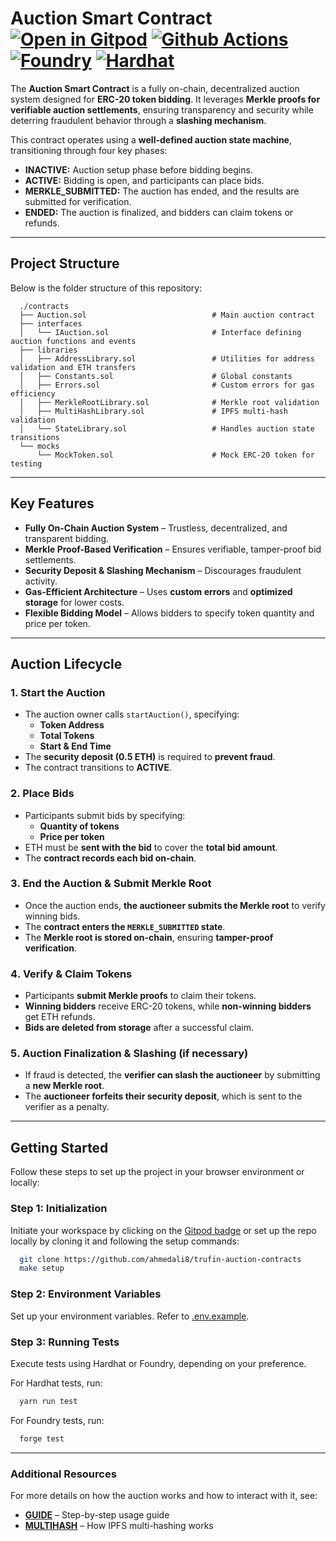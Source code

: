 # Auction Smart Contract [![Open in Gitpod][gitpod-badge]][gitpod] [![Github Actions][gha-badge]][gha] [![Foundry][foundry-badge]][foundry] [![Hardhat][hardhat-badge]][hardhat]

The **Auction Smart Contract** is a fully on-chain, decentralized auction system designed for
**ERC-20 token bidding**. It leverages **Merkle proofs for verifiable auction settlements**,
ensuring transparency and security while deterring fraudulent behavior through a **slashing
mechanism**.

This contract operates using a **well-defined auction state machine**, transitioning through four
key phases:

- **INACTIVE:** Auction setup phase before bidding begins.
- **ACTIVE:** Bidding is open, and participants can place bids.
- **MERKLE_SUBMITTED:** The auction has ended, and the results are submitted for verification.
- **ENDED:** The auction is finalized, and bidders can claim tokens or refunds.

---

## Project Structure

Below is the folder structure of this repository:

```tree
  ./contracts
  ├── Auction.sol                            # Main auction contract
  ├── interfaces
  │   └── IAuction.sol                       # Interface defining auction functions and events
  ├── libraries
  │   ├── AddressLibrary.sol                 # Utilities for address validation and ETH transfers
  │   ├── Constants.sol                      # Global constants
  │   ├── Errors.sol                         # Custom errors for gas efficiency
  │   ├── MerkleRootLibrary.sol              # Merkle root validation
  │   ├── MultiHashLibrary.sol               # IPFS multi-hash validation
  │   └── StateLibrary.sol                   # Handles auction state transitions
  └── mocks
      └── MockToken.sol                      # Mock ERC-20 token for testing
```

---

## Key Features

- **Fully On-Chain Auction System** – Trustless, decentralized, and transparent bidding.
- **Merkle Proof-Based Verification** – Ensures verifiable, tamper-proof bid settlements.
- **Security Deposit & Slashing Mechanism** – Discourages fraudulent activity.
- **Gas-Efficient Architecture** – Uses **custom errors** and **optimized storage** for lower costs.
- **Flexible Bidding Model** – Allows bidders to specify token quantity and price per token.

---

## Auction Lifecycle

### 1. Start the Auction

- The auction owner calls `startAuction()`, specifying:
  - **Token Address**
  - **Total Tokens**
  - **Start & End Time**
- The **security deposit (0.5 ETH)** is required to **prevent fraud**.
- The contract transitions to **ACTIVE**.

### 2️. Place Bids

- Participants submit bids by specifying:
  - **Quantity of tokens**
  - **Price per token**
- ETH must be **sent with the bid** to cover the **total bid amount**.
- The **contract records each bid on-chain**.

### 3️. End the Auction & Submit Merkle Root

- Once the auction ends, **the auctioneer submits the Merkle root** to verify winning bids.
- The **contract enters the `MERKLE_SUBMITTED` state**.
- The **Merkle root is stored on-chain**, ensuring **tamper-proof verification**.

### 4️. Verify & Claim Tokens

- Participants **submit Merkle proofs** to claim their tokens.
- **Winning bidders** receive ERC-20 tokens, while **non-winning bidders** get ETH refunds.
- **Bids are deleted from storage** after a successful claim.

### 5️. Auction Finalization & Slashing (if necessary)

- If fraud is detected, the **verifier can slash the auctioneer** by submitting a **new Merkle
  root**.
- The **auctioneer forfeits their security deposit**, which is sent to the verifier as a penalty.

---

## Getting Started

Follow these steps to set up the project in your browser environment or locally:

### Step 1: Initialization

Initiate your workspace by clicking on the [Gitpod badge][gitpod] or set up the repo locally by
cloning it and following the setup commands:

```bash
  git clone https://github.com/ahmedali8/trufin-auction-contracts
  make setup
```

### Step 2: Environment Variables

Set up your environment variables. Refer to [.env.example](./.env.example).

### Step 3: Running Tests

Execute tests using Hardhat or Foundry, depending on your preference.

For Hardhat tests, run:

```bash
  yarn run test
```

For Foundry tests, run:

```bash
  forge test
```

---

### Additional Resources

For more details on how the auction works and how to interact with it, see:

- **[GUIDE](./GUIDE.md)** – Step-by-step usage guide
- **[MULTIHASH](./MULTIHASH.md)** – How IPFS multi-hashing works

[gitpod]: https://gitpod.io/#https://github.com/ahmedali8/trufin-auction-contracts
[gitpod-badge]: https://img.shields.io/badge/Gitpod-Open%20in%20Gitpod-FFB45B?logo=gitpod
[gha]: https://github.com/ahmedali8/trufin-auction-contracts/actions
[gha-badge]:
  https://github.com/ahmedali8/foundry-hardhat-template/actions/workflows/ci.yml/badge.svg
[hardhat]: https://hardhat.org/
[hardhat-badge]: https://img.shields.io/badge/Built%20with-Hardhat-FFDB1C.svg
[foundry]: https://getfoundry.sh/
[foundry-badge]: https://img.shields.io/badge/Built%20with-Foundry-FFDB1C.svg
